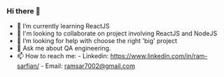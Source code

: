 ### Hi there 👋
- 🌱 I’m currently learning ReactJS
- 👯 I'm looking to collaborate on project involving ReactJS and NodeJS
- 🤔 I’m looking for help with choose the right 'big' project
-  💬 Ask me about QA engineering.
-  📫 How to reach me: - Linkedin: https://www.linkedin.com/in/ram-sarfian/ - Email: ramsar7002@gmail.com
<!--
**ramsar7002/ramsar7002** is a ✨ _special_ ✨ repository because its `README.md` (this file) appears on your GitHub profile.

Here are some ideas to get you started:

- 🔭 I’m currently working on ...
- 🌱 I’m currently learning ...
- 👯 I’m looking to collaborate on ...
- 🤔 I’m looking for help with ...
- 💬 Ask me about ...
- 📫 How to reach me: ...
- 😄 Pronouns: ...
- ⚡ Fun fact: ...
-->
